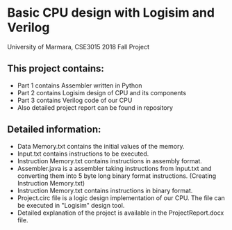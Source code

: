 # Basic CPU design with Logisim and Verilog
University of Marmara, CSE3015 2018 Fall Project

<h2><b> This project contains: </b></h2>
<ul>
  <li> Part 1 contains Assembler written in Python </li>
  <li> Part 2 contains Logisim design of CPU and its components </li>
  <li> Part 3 contains Verilog code of our CPU </li>
  <li> Also detailed project report can be found in repository </li>
</ul>

<h2><b> Detailed information: </b></h2>
<ul>
  <li>Data Memory.txt contains the initial values of the memory.</li>
  <li>Input.txt contains instructions to be executed.</li>
  <li>Instruction Memory.txt contains instructions in assembly format.</li>
  <li>Assembler.java is a assembler taking instructions from Input.txt and converting them into 5 byte long binary format instructions. (Creating Instruction Memory.txt)</li>
  <li>Instruction Memory.txt contains instructions in binary format.</li>
  <li>Project.circ file is a logic design implementation of our CPU. The file can be executed in "Logisim" design tool.</li>
  <li>Detailed explanation of the project is available in the ProjectReport.docx file.</li>  
</ul>
